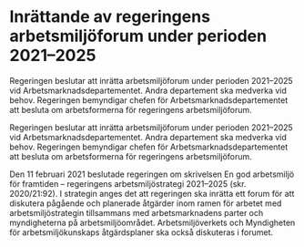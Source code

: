 # Inrättande av regeringens arbetsmiljöforum under perioden 2021–2025

Regeringen beslutar att inrätta arbetsmiljöforum under perioden 2021–2025 vid Arbetsmarknadsdepartementet. Andra departement ska medverka vid behov. Regeringen bemyndigar chefen för Arbetsmarknadsdepartementet att besluta om arbetsformerna för regeringens arbetsmiljöforum.

Regeringen beslutar att inrätta arbetsmiljöforum under perioden 2021–2025 vid Arbetsmarknadsdepartementet. Andra departement ska medverka vid behov. Regeringen bemyndigar chefen för Arbetsmarknadsdepartementet att besluta om arbetsformerna för regeringens arbetsmiljöforum.

Den 11 februari 2021 beslutade regeringen om skrivelsen En god arbetsmiljö för framtiden – regeringens arbetsmiljöstrategi 2021–2025 (skr. 2020/21:92). I strategin anges det att regeringen ska inrätta ett forum för att diskutera pågående och planerade åtgärder inom ramen för arbetet med arbetsmiljöstrategin tillsammans med arbetsmarknadens parter och myndigheterna på arbetsmiljöområdet. Arbetsmiljöverkets och Myndigheten för arbetsmiljökunskaps åtgärdsplaner ska också diskuteras i forumet.

